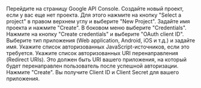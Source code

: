 Перейдите на страницу Google API Console.
Создайте новый проект, если у вас еще нет проекта. Для этого нажмите на кнопку "Select a project" в правом верхнем углу и выберите "New Project". Задайте имя проекта и нажмите "Create".
В боковом меню выберите "Credentials".
Нажмите на кнопку "Create credentials" и выберите "OAuth client ID".
Выберите тип приложения (Web application, Android, iOS и т.д.) и задайте имя.
Укажите список авторизованных JavaScript-источников, если это требуется.
Укажите список авторизованных URI перенаправления (Redirect URIs). Это должен быть URI вашего приложения, на который будет перенаправлен пользователь после успешной авторизации.
Нажмите "Create".
Вы получите Client ID и Client Secret для вашего приложения.
